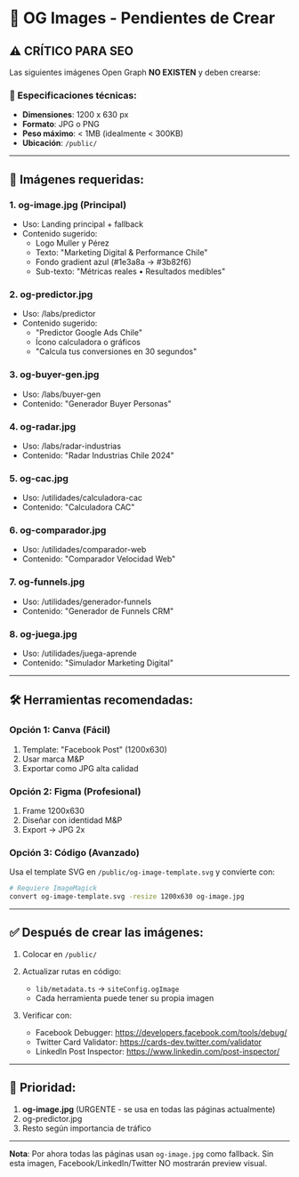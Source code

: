 # 📸 OG Images - Pendientes de Crear

## ⚠️ CRÍTICO PARA SEO

Las siguientes imágenes Open Graph **NO EXISTEN** y deben crearse:

### 📐 Especificaciones técnicas:
- **Dimensiones**: 1200 x 630 px
- **Formato**: JPG o PNG
- **Peso máximo**: < 1MB (idealmente < 300KB)
- **Ubicación**: `/public/`

---

## 🎨 Imágenes requeridas:

### 1. **og-image.jpg** (Principal)
- Uso: Landing principal + fallback
- Contenido sugerido:
  - Logo Muller y Pérez
  - Texto: "Marketing Digital & Performance Chile"
  - Fondo gradient azul (#1e3a8a → #3b82f6)
  - Sub-texto: "Métricas reales • Resultados medibles"

### 2. **og-predictor.jpg**
- Uso: /labs/predictor
- Contenido sugerido:
  - "Predictor Google Ads Chile"
  - Ícono calculadora o gráficos
  - "Calcula tus conversiones en 30 segundos"

### 3. **og-buyer-gen.jpg**
- Uso: /labs/buyer-gen
- Contenido: "Generador Buyer Personas"

### 4. **og-radar.jpg**
- Uso: /labs/radar-industrias
- Contenido: "Radar Industrias Chile 2024"

### 5. **og-cac.jpg**
- Uso: /utilidades/calculadora-cac
- Contenido: "Calculadora CAC"

### 6. **og-comparador.jpg**
- Uso: /utilidades/comparador-web
- Contenido: "Comparador Velocidad Web"

### 7. **og-funnels.jpg**
- Uso: /utilidades/generador-funnels
- Contenido: "Generador de Funnels CRM"

### 8. **og-juega.jpg**
- Uso: /utilidades/juega-aprende
- Contenido: "Simulador Marketing Digital"

---

## 🛠️ Herramientas recomendadas:

### Opción 1: Canva (Fácil)
1. Template: "Facebook Post" (1200x630)
2. Usar marca M&P
3. Exportar como JPG alta calidad

### Opción 2: Figma (Profesional)
1. Frame 1200x630
2. Diseñar con identidad M&P
3. Export → JPG 2x

### Opción 3: Código (Avanzado)
Usa el template SVG en `/public/og-image-template.svg` y convierte con:
```bash
# Requiere ImageMagick
convert og-image-template.svg -resize 1200x630 og-image.jpg
```

---

## ✅ Después de crear las imágenes:

1. Colocar en `/public/`
2. Actualizar rutas en código:
   - `lib/metadata.ts` → `siteConfig.ogImage`
   - Cada herramienta puede tener su propia imagen

3. Verificar con:
   - Facebook Debugger: https://developers.facebook.com/tools/debug/
   - Twitter Card Validator: https://cards-dev.twitter.com/validator
   - LinkedIn Post Inspector: https://www.linkedin.com/post-inspector/

---

## 🎯 Prioridad:

1. **og-image.jpg** (URGENTE - se usa en todas las páginas actualmente)
2. og-predictor.jpg
3. Resto según importancia de tráfico

---

**Nota**: Por ahora todas las páginas usan `og-image.jpg` como fallback. Sin esta imagen, Facebook/LinkedIn/Twitter NO mostrarán preview visual.

